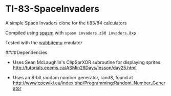 # TI-83-SpaceInvaders
A simple Space Invaders clone for the ti83/84 calculators

Compiled using [spasm](https://wabbit.codeplex.com/) with `spasm invaders.z80 invaders.8xp`

Tested with the [wabbitemu](https://wabbit.codeplex.com/) emulator

####Dependencies

* Uses Sean McLaughlin's ClipSprXOR subroutine for displaying sprites 
http://tutorials.eeems.ca/ASMin28Days/lesson/day25.html

* Uses an 8-bit random number generator, rand8, found at http://www.cpcwiki.eu/index.php/Programming:Random_Number_Generator
